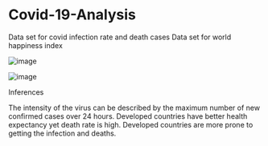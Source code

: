 # Covid-19-Analysis

Data set for covid infection rate and death cases
Data set for world happiness index

![image](https://user-images.githubusercontent.com/53072058/206627639-d1859244-aa25-4208-aca0-abee9f0147ff.png)

![image](https://user-images.githubusercontent.com/53072058/206627656-9bbdf212-a73d-43ec-9b5d-4a46865634cf.png)


Inferences

The intensity of the virus can be described by the maximum number of new confirmed cases over 24 hours.
Developed countries have better health expectancy yet death rate is high.
Developed countries are more prone to getting the infection and deaths. 

